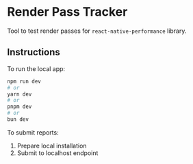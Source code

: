 # Render Pass Tracker

Tool to test render passes for `react-native-performance` library. 

## Instructions
To run the local app:

```bash
npm run dev
# or
yarn dev
# or
pnpm dev
# or
bun dev
```

To submit reports:

1. Prepare local installation
2. Submit to localhost endpoint
